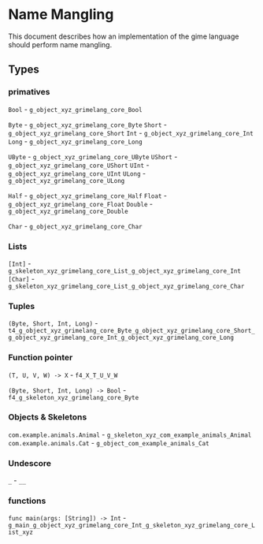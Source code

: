 # Name Mangling

This document describes how an implementation of the gime language should perform name mangling.

## Types

### primatives

`Bool` - `g_object_xyz_grimelang_core_Bool`

`Byte` - `g_object_xyz_grimelang_core_Byte`
`Short` - `g_object_xyz_grimelang_core_Short`
`Int` - `g_object_xyz_grimelang_core_Int`
`Long` - `g_object_xyz_grimelang_core_Long`

`UByte` - `g_object_xyz_grimelang_core_UByte`
`UShort` - `g_object_xyz_grimelang_core_UShort`
`UInt` - `g_object_xyz_grimelang_core_UInt`
`ULong` - `g_object_xyz_grimelang_core_ULong`

`Half` - `g_object_xyz_grimelang_core_Half`
`Float` - `g_object_xyz_grimelang_core_Float`
`Double` - `g_object_xyz_grimelang_core_Double`

`Char` - `g_object_xyz_grimelang_core_Char`

### Lists

`[Int]` - `g_skeleton_xyz_grimelang_core_List_g_object_xyz_grimelang_core_Int`
`[Char]` - `g_skeleton_xyz_grimelang_core_List_g_object_xyz_grimelang_core_Char`

### Tuples

`(Byte, Short, Int, Long)` - `t4_g_object_xyz_grimelang_core_Byte_g_object_xyz_grimelang_core_Short_g_object_xyz_grimelang_core_Int_g_object_xyz_grimelang_core_Long`

### Function pointer

`(T, U, V, W) -> X` - `f4_X_T_U_V_W`

`(Byte, Short, Int, Long) -> Bool` - `f4_g_skeleton_xyz_grimelang_core_Byte`

### Objects & Skeletons

`com.example.animals.Animal` - `g_skeleton_xyz_com_example_animals_Animal`
`com.example.animals.Cat` - `g_object_com_example_animals_Cat`

### Undescore

`_` - `__`

### functions

`func main(args: [String]) -> Int` - `g_main_g_object_xyz_grimelang_core_Int_g_skeleton_xyz_grimelang_core_List_xyz`

